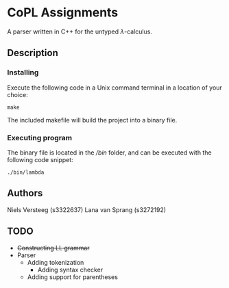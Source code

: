 # CoPL Assignments

A parser written in C++ for the untyped $\lambda$-calculus.

## Description


### Installing
Execute the following code in a Unix command terminal in a location of your choice:
```
make
```

The included makefile will build the project into a binary file.

### Executing program
The binary file is located in the */bin* folder, and can be executed with the following code snippet:
```
./bin/lambda
```

## Authors

Niels Versteeg (s3322637)
Lana van Sprang (s3272192)

## TODO
* <del> Constructing LL grammar
* Parser
    * Adding tokenization
        * Adding syntax checker
    * Adding support for parentheses    
